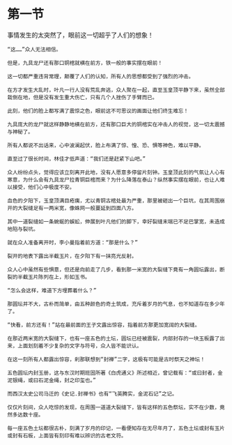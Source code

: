 # 第一节

事情发生的太突然了，眼前这一切超乎了人们的想象！

    “这……”众人无法相信。

    但是，九具龙尸还有那口铜棺就横在前方，铁一般的事实摆在眼前！

    这一切都严重违背常理，颠覆了人们的认知，所有人的思想都受到了强烈的冲击。

    在方才发生大乱时，叶凡一行人没有荒乱奔逃，众人聚在一起，直至玉皇顶平静下来，虽然全部栽倒在地，但是没有发生重大伤亡，只有几个人挫伤了手臂而已。

    此刻，他们的脸上都写满了震惊之色，眼前这不可思议的画面让他们终生难忘！

    九具庞大的龙尸就这样静静地横在前方，还有那口巨大的铜棺实在冲击人的视觉，这一切太震撼与神秘了。

    所有人都说不出话来，心中波澜起伏，脸上布满了惊、惶、恐、惧等神色，难以平静。

    直至过了很长时间，林佳才低声道：“我们还是赶紧下山吧。”

    众人纷纷点头，觉得应该立刻离开此地，没有人愿意多停留片刻钟。玉皇顶此刻的气氛让人心有寒意，为什么会有九具龙尸拉青铜巨棺而来？为什么降落在泰山？纵然事实摆在眼前，也让人难以接受，他们心中极度不安。

    血色的夕阳下，玉皇顶满目疮痍，尤以青铜古棺处最为严重，那里被砸出一个巨坑，在其周围崩开的大裂缝足有一两米宽，像蛛网一般蔓延到四面八方。

    其中一道裂缝如一条蜿蜒的蜈蚣，伸展到叶凡他们的脚下，幸好裂缝末端已不足巴掌宽，未造成地陷与裂坑。

    就在众人准备离开时，李小曼指着前方道：“那是什么？”

    裂开的地表下露出半截玉片，在夕阳下有一抹亮光反射。

    众人心中虽然有些惧意，但还是向前走了几步，看到那一米宽的大裂缝下竟有一角圆坛露出，断裂的半截玉片陈列在上，形如玉书。

    “怎么会这样，难道下方埋葬着什么？”

    那圆坛并不大，古朴而简单，由五种颜色的奇土筑成，充斥着岁月的气息，也不知道存在多少年了。

    “快看，前方还有！”站在最前面的王子文露出惊容，指着前方那更加宽阔的大裂缝。

    在那近两米宽的大裂缝下，也有一座五色的土坛，圆坛已经被震裂，内部封存的一块玉板露了出来，上面划刻着不少复杂的文字与符号，众人皆不能识认。

    在这一刻所有人都露出惊容，刹那联想到“封禅”二字，这极有可能是古时祭天之神坛！

    五色圆坛内封玉册，这与东汉时期班固所著《白虎通义》所述相近，曾记载有：“或曰封者，金泥银绳，或曰石泥金绳，封之印玺也。”

    而西汉太史公司马迁的《史记.封禅书》也有“飞英腾实，金泥石记”之记。

    仅仅片刻间，众人吃惊的发现，在周围一道道大裂缝下，皆有这样的五色祭坛，实不在少数，竟然多达数十座。

    每一座五色土坛都很古朴，刻满了岁月的印记，一看便知存在无尽年月了，五色土坛或封有玉片或封有石板，上面皆有刻印有难以辨识的古老文符。
